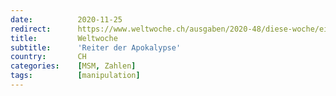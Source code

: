 ```yaml
---
date:          2020-11-25
redirect:      https://www.weltwoche.ch/ausgaben/2020-48/diese-woche/eilmeldung-die-weltwoche-ausgabe-48-2020.html
title:         Weltwoche
subtitle:      'Reiter der Apokalypse'
country:       CH
categories:    [MSM, Zahlen]
tags:          [manipulation]
---
```

